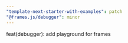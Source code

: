 ```yaml
---
"template-next-starter-with-examples": patch
"@frames.js/debugger": minor
---
```


feat(debugger): add playground for frames
